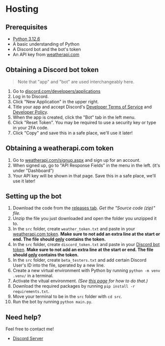 # Hosting

## Prerequisites
- [Python 3.12.6](https://www.python.org/downloads/release/python-3126/)
- A basic understanding of Python
- A Discord bot and the bot's token
- An API key from [weatherapi.com](https://weatherapi.com/)

## Obtaining a Discord bot token

> Note that "app" and "bot" are used interchangeably here.

1. Go to [discord.com/developers/applications](https://discord.com/developers/applications)
2. Log in to Discord.
3. Click "New Application" in the upper right.
4. Title your app and accept Discord's [Developer Terms of Service](https://support-dev.discord.com/hc/articles/8562894815383-Discord-Developer-Terms-of-Service) and [Developer Policy](https://support-dev.discord.com/hc/articles/8563934450327-Discord-Developer-Policy).
5. When the app is created, click the "Bot" tab in the left menu.
6. Click "Reset Token". You may be required to use a security key or type in your 2FA code.
7. Click "Copy" and save this in a safe place, we'll use it later!

## Obtaining a weatherapi.com token

1. Go to [weatherapi.com/signup.aspx](https://www.weatherapi.com/signup.aspx) and sign up for an account.
2. When signed up, go to "API Response Fields" in the menu in the left. (it's under "Dashboard")
3. Your API key will be shown in that page. Save this in a safe place, we'll use it later!

## Setting up the bot

1. Download the code from the [releases tab](https://github.com/valbuildr/programmed-weather-images/releases). *Get the "Source code (zip)" file.*
2. Unzip the file you just downloaded and open the folder you unzipped it to.
3. In the `src` folder, create `weather_token.txt` and paste in your [weatherapi.com token](#obtaining-a-weatherapicom-token). **Make sure to not add an extra line at the start or end. The file should <ins>only</ins> contains the token.**
4. In the `src` folder, create `discord_token.txt` and paste in your [Discord bot token](#obtaining-a-discord-bot-token). **Make sure to not add an extra line at the start or end. The file should <ins>only</ins> contains the token.**
5. In the `src` folder, create `beta_testers.txt` and add certain Discord User's ID into the file, sperated by a new line.
6. Create a new virtual environment with Python by running `python -m venv .venv/` in a terminal.
7. Activate the vitual environment. *(See [this page](https://docs.python.org/3/library/venv.html#how-venvs-work) for how to do that.)*
8. Download the required packages by running `pip install -r requirements.txt`.
9. Move your terminal to be in the `src` folder with `cd src`.
9. Run the bot by running `python main.py`.

## Need help?

Feel free to contact me!

- [Discord Server](https://discord.gg/UKVMvUG2h9)